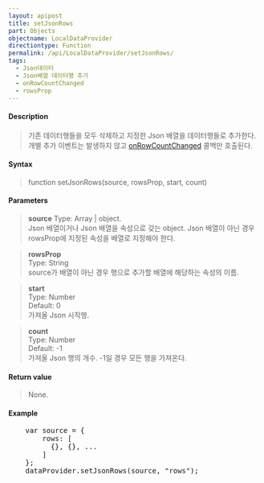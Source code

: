 ```yaml
---
layout: apipost
title: setJsonRows
part: Objects
objectname: LocalDataProvider
directiontype: Function
permalink: /api/LocalDataProvider/setJsonRows/
tags:
  - Json데이터
  - Json배열 데이터행 추가
  - onRowCountChanged
  - rowsProp
---
```



#### Description

> 기존 데이터행들을 모두 삭제하고 지정한 Json 배열을 데이터행들로 추가한다. 개별 추가 이벤트는 발생하지 않고 [onRowCountChanged](/api/LocalDataProvider/onRowCountChanged) 콜백만 호출된다.

#### Syntax

> function setJsonRows(source, rowsProp, start, count)

#### Parameters

> **source**
> Type: Array \| object.  
> Json 배열이거나 Json 배열을 속성으로 갖는 object. Json 배열이 아닌 경우 rowsProp에 지정된 속성을 배열로 지정해야 한다.

> **rowsProp**  
> Type: String  
> source가 배열이 아닌 경우 행으로 추가할 배열에 해당하는 속성의 이름.

> **start**  
> Type: Number  
> Default: 0  
> 가져올 Json 시작행. 

> **count**  
> Type: Number  
> Default: -1  
> 가져올 Json 행의 개수. -1일 경우 모든 행을 가져온다.

#### Return value

> None.

#### Example

<pre class="prettyprint">
    var source = {
        rows: [
          {}, {}, ...
        ]
    };
    dataProvider.setJsonRows(source, "rows");
</pre>

